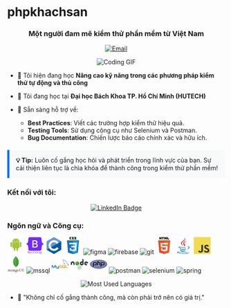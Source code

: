 # phpkhachsan

<h3 align="center">Một người đam mê kiểm thử phần mềm từ Việt Nam</h3>

<p align="center">
  <a href="mailto:qưeqwe@gmail.com"><img src="https://img.shields.io/badge/Email-nntamnhu01%40gmail.com-blue.svg" alt="Email"></a>
</p>

<p align="center">
  <img src="https://raw.githubusercontent.com/arsentieva/arsentieva/main/code.gif" alt="Coding GIF" width="500">
</p>

- 🌱 Tôi hiện đang học **Nâng cao kỹ năng trong các phương pháp kiểm thử tự động và thủ công**
- 🏫 Tôi đang học tại **Đại học Bách Khoa TP. Hồ Chí Minh (HUTECH)**

- 💬 Sẵn sàng hỗ trợ về:
  - **Best Practices**: Viết các trường hợp kiểm thử hiệu quả.
  - **Testing Tools**: Sử dụng công cụ như Selenium và Postman.
  - **Bug Documentation**: Chiến lược báo cáo chính xác và hữu ích.

<div style="background-color: #f8f9fa; padding: 15px; border-left: 5px solid #0d6efd; margin: 20px 0;">
  <strong>💡 Tip:</strong> Luôn cố gắng học hỏi và phát triển trong lĩnh vực của bạn. Sự cải thiện liên tục là chìa khóa để thành công trong kiểm thử phần mềm!
</div>

<h3 align="left">Kết nối với tôi:</h3>
<p align="center">
  <a href="https://www.linkedin.com/in/nntamnhu01/" target="_blank">
    <img src="https://img.shields.io/badge/LinkedIn-blue.svg?style=flat&logo=linkedin" alt="LinkedIn Badge">
  </a>
</p>

<h3 align="left">Ngôn ngữ và Công cụ:</h3>
<p align="left">
  <!-- Icons of languages and tools -->
  <img src="https://raw.githubusercontent.com/devicons/devicon/master/icons/android/android-original-wordmark.svg" alt="android" width="40" height="40">
  <img src="https://raw.githubusercontent.com/devicons/devicon/master/icons/bootstrap/bootstrap-plain-wordmark.svg" alt="bootstrap" width="40" height="40">
  <img src="https://raw.githubusercontent.com/devicons/devicon/master/icons/c/c-original.svg" alt="c" width="40" height="40">
  <img src="https://raw.githubusercontent.com/devicons/devicon/master/icons/css3/css3-original-wordmark.svg" alt="css3" width="40" height="40">
  <img src="https://www.vectorlogo.zone/logos/figma/figma-icon.svg" alt="figma" width="40" height="40">
  <img src="https://www.vectorlogo.zone/logos/firebase/firebase-icon.svg" alt="firebase" width="40" height="40">
  <img src="https://www.vectorlogo.zone/logos/git-scm/git-scm-icon.svg" alt="git" width="40" height="40">
  <img src="https://raw.githubusercontent.com/devicons/devicon/master/icons/html5/html5-original-wordmark.svg" alt="html5" width="40" height="40">
  <img src="https://raw.githubusercontent.com/devicons/devicon/master/icons/java/java-original.svg" alt="java" width="40" height="40">
  <img src="https://raw.githubusercontent.com/devicons/devicon/master/icons/javascript/javascript-original.svg" alt="javascript" width="40" height="40">
  <img src="https://raw.githubusercontent.com/devicons/devicon/master/icons/mongodb/mongodb-original-wordmark.svg" alt="mongodb" width="40" height="40">
  <img src="https://www.svgrepo.com/show/303229/microsoft-sql-server-logo.svg" alt="mssql" width="40" height="40">
  <img src="https://raw.githubusercontent.com/devicons/devicon/master/icons/mysql/mysql-original-wordmark.svg" alt="mysql" width="40" height="40">
  <img src="https://raw.githubusercontent.com/devicons/devicon/master/icons/nodejs/nodejs-original-wordmark.svg" alt="nodejs" width="40" height="40">
  <img src="https://raw.githubusercontent.com/devicons/devicon/master/icons/php/php-original.svg" alt="php" width="40" height="40">
  <img src="https://www.vectorlogo.zone/logos/getpostman/getpostman-icon.svg" alt="postman" width="40" height="40">
  <img src="https://raw.githubusercontent.com/detain/svg-logos/780f25886640cef088af994181646db2f6b1a3f8/svg/selenium-logo.svg" alt="selenium" width="40" height="40">
  <img src="https://www.vectorlogo.zone/logos/springio/springio-icon.svg" alt="spring" width="40" height="40">
</p>

<p align="center">
  <img src="https://github-readme-stats.vercel.app/api/top-langs/?username=nntamnhu&layout=compact" alt="Most Used Languages">
</p>

- 🚀 "Không chỉ cố gắng thành công, mà còn phải trở nên có giá trị."
